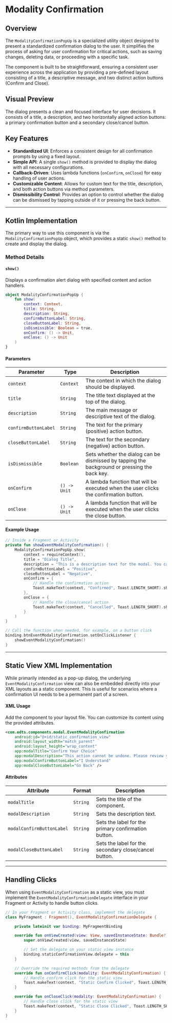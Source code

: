 # Modality Confirmation

## Overview
The `ModalityConfirmationPopUp` is a specialized utility object designed to present a standardized confirmation dialog to the user. It simplifies the process of asking for user confirmation for critical actions, such as saving changes, deleting data, or proceeding with a specific task.

The component is built to be straightforward, ensuring a consistent user experience across the application by providing a pre-defined layout consisting of a title, a descriptive message, and two distinct action buttons (Confirm and Close).

## Visual Preview
The dialog presents a clean and focused interface for user decisions. It consists of a title, a description, and two horizontally aligned action buttons: a primary confirmation button and a secondary close/cancel button.

## Key Features
- **Standardized UI**: Enforces a consistent design for all confirmation prompts by using a fixed layout.
- **Simple API**: A single `show()` method is provided to display the dialog with all necessary configurations.
- **Callback-Driven**: Uses lambda functions (`onConfirm`, `onClose`) for easy handling of user actions.
- **Customizable Content**: Allows for custom text for the title, description, and both action buttons via method parameters.
- **Dismissibility Control**: Provides an option to control whether the dialog can be dismissed by tapping outside of it or pressing the back button.

---

## Kotlin Implementation

The primary way to use this component is via the `ModalityConfirmationPopUp` object, which provides a static `show()` method to create and display the dialog.

### Method Details

#### `show()`
Displays a confirmation alert dialog with specified content and action handlers.

```Kotlin
object ModalityConfirmationPopUp {
    fun show(
        context: Context,
        title: String,
        description: String,
        confirmButtonLabel: String,
        closeButtonLabel: String,
        isDismissible: Boolean = true,
        onConfirm: () -> Unit,
        onClose: () -> Unit
    )
}
```

#### Parameters
| Parameter            | Type         | Description                                                                                  |
| -------------------- | ------------ | -------------------------------------------------------------------------------------------- |
| `context`            | `Context`    | The context in which the dialog should be displayed.                                         |
| `title`              | `String`     | The title text displayed at the top of the dialog.                                           |
| `description`        | `String`     | The main message or descriptive text of the dialog.                                          |
| `confirmButtonLabel` | `String`     | The text for the primary (positive) action button.                                           |
| `closeButtonLabel`   | `String`     | The text for the secondary (negative) action button.                                         |
| `isDismissible`      | `Boolean`    | Sets whether the dialog can be dismissed by tapping the background or pressing the back key. |
| `onConfirm`          | `() -> Unit` | A lambda function that will be executed when the user clicks the confirmation button.        |
| `onClose`            | `() -> Unit` | A lambda function that will be executed when the user clicks the close button.               |

#### Example Usage
```Kotlin
// Inside a Fragment or Activity
private fun showEventModalityConfirmation() {
    ModalityConfirmationPopUp.show(
        context = requireContext(),
        title = "Dialog Title",
        description = "This is a description text for the modal. You can change anything here for your confirmation message.",
        confirmButtonLabel = "Positive",
        closeButtonLabel = "Negative",
        onConfirm = {
            // Handle the confirmation action
            Toast.makeText(context, "Confirmed", Toast.LENGTH_SHORT).show()
        },
        onClose = {
            // Handle the close/cancel action
            Toast.makeText(context, "Cancelled", Toast.LENGTH_SHORT).show()
        }
    )
}

// Call the function when needed, for example, on a button click
binding.btnEventModalityConfirmation.setOnClickListener {
    showEventModalityConfirmation()
}
```

---
## Static View XML Implementation
While primarily intended as a pop-up dialog, the underlying `EventModalityConfirmation` view can also be embedded directly into your XML layouts as a static component. This is useful for scenarios where a confirmation UI needs to be a permanent part of a screen.

#### XML Usage
Add the component to your layout file. You can customize its content using the provided attributes.

```XML
<com.edts.components.modal.EventModalityConfirmation
    android:id="@+id/static_confirmation_view"
    android:layout_width="match_parent"
    android:layout_height="wrap_content"
    app:modalTitle="Confirm Your Choice"
    app:modalDescription="This action cannot be undone. Please review your selection before proceeding."
    app:modalConfirmButtonLabel="I Understand"
    app:modalCloseButtonLabel="Go Back" />
```

#### Attributes
| Attribute                 | Format   | Description                                           |
| ------------------------- | -------- | ----------------------------------------------------- |
| `modalTitle`              | `String` | Sets the title of the component.                      |
| `modalDescription`        | `String` | Sets the description text.                            |
| `modalConfirmButtonLabel` | `String` | Sets the label for the primary confirmation button.   |
| `modalCloseButtonLabel`   | `String` | Sets the label for the secondary close/cancel button. |

---

## Handling Clicks
When using `EventModalityConfirmation` as a static view, you must implement the `EventModalityConfirmationDelegate` interface in your Fragment or Activity to handle button clicks.

```Kotlin
// In your Fragment or Activity class, implement the delegate
class MyFragment : Fragment(), EventModalityConfirmationDelegate {

    private lateinit var binding: MyFragmentBinding

    override fun onViewCreated(view: View, savedInstanceState: Bundle?) {
        super.onViewCreated(view, savedInstanceState)

        // Set the delegate on your static view instance
        binding.staticConfirmationView.delegate = this
    }

    // Override the required methods from the delegate
    override fun onConfirmClick(modality: EventModalityConfirmation) {
        // Handle confirm click for the static view
        Toast.makeText(context, "Static Confirm Clicked", Toast.LENGTH_SHORT).show()
    }

    override fun onCloseClick(modality: EventModalityConfirmation) {
        // Handle close click for the static view
        Toast.makeText(context, "Static Close Clicked", Toast.LENGTH_SHORT).show()
    }
}
```